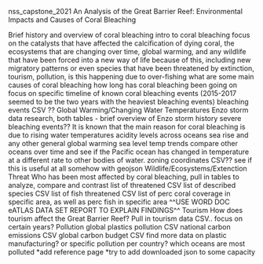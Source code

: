 nss_capstone_2021
An Analysis of the Great Barrier Reef: Environmental Impacts and Causes of Coral Bleaching

Brief history and overview of coral bleaching
intro to coral bleaching
focus on the catalysts that have affected the calcification of dying coral, the ecosystems that are changing over time, global warming, and any wildlife that have been forced into a new way of life because of this, including new migratory patterns or even species that have been threatened by extinction, tourism, pollution, is this happening due to over-fishing
what are some main causes of coral bleaching
how long has coral bleaching been going on
focus on specific timeline of known coral bleaching events (2015-2017 seemed to be the two years with the heaviest bleaching events)
bleaching events CSV ??
Global Warming/Changing Water Temperatures
Enzo storm data research, both tables - brief overview of Enzo storm history
severe bleaching events??
It is known that the main reason for coral bleaching is due to rising water temperatures
acidity levels across oceans
sea rise and any other general global warming sea level temp trends
compare other oceans over time and see if the Pacific ocean has changed in temperature at a different rate to other bodies of water.
zoning coordinates CSV?? see if this is useful at all somehow with geojson
Wildlife/Ecosystems/Extenction Threat
Who has been most affected by coral bleaching, pull in tables to analyze, compare and contrast
list of threatened CSV
list of described species CSV
list of fish threatened CSV
list of perc coral coverage in specific area, as well as perc fish in specific area
^^USE WORD DOC eATLAS DATA SET REPORT TO EXPLAIN FINDINGS^^
Tourism
How does tourism affect the Great Barrier Reef?
Pull in tourism data CSV.. focus on certain years?
Pollution
global plastics pollution CSV
national carbon emissions CSV
global carbon budget CSV
find more data on plastic manufacturing? or specific pollution per country?
which oceans are most polluted
*add reference page *try to add downloaded json to some capacity